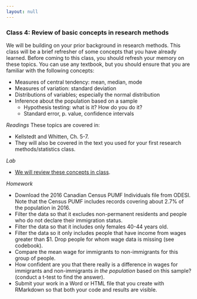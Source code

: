 ```yaml
---
layout: null
---
```

### Class 4: Review of basic concepts in research methods
We will be building on your prior background in research methods.  This class will be a brief refresher of some concepts that you have already learned.  Before coming to this class, you should refresh your memory on these topics.  You can use any textbook, but you should ensure that you are familiar with the following concepts:
- Measures of central tendency: mean, median, mode
- Measures of variation: standard deviation
- Distributions of variables; especially the normal distribution
- Inference about the population based on a sample
  - Hypothesis testing: what is it? How do you do it?
  - Standard error, p. value, confidence intervals

*Readings*
These topics are covered in:
- Kellstedt and Whitten, Ch. 5-7.
- They will also be covered in the text you used for your first research methods/statistics class.

*Lab*
- [We will review these concepts in class](http://htmlpreview.github.io/?https://github.com/nicrivers/uo_api_6319/blob/master/R_session_4.html).

*Homework*
- Download the 2016 Canadian Census PUMF Individuals file from ODESI.  Note that the Census PUMF includes records covering about 2.7% of the population in 2016.
- Filter the data so that it excludes non-permanent residents and people who do not declare their immigration status.
- Filter the data so that it includes only females 40-44 years old.
- Filter the data so it only includes people that have income from wages greater than $1. Drop people for whom wage data is missing (see codebook).
- Compare the mean wage for immigrants to non-immigrants for this group of people.
- How confident are you that there really is a difference in wages for immigrants and non-immigrants *in the population* based on this sample? (conduct a t-test to find the answer).
- Submit your work in a Word or HTML file that you create with RMarkdown so that both your code and results are visible.
